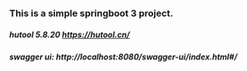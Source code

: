 ### This is a simple springboot 3 project.

##### hutool 5.8.20 https://hutool.cn/
##### swagger ui: http://localhost:8080/swagger-ui/index.html#/
